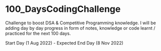 # 100_DaysCodingChallenge

Challenge to boost DSA &amp; Competitive Programming knowledge.
I will be adding day by day progress in form of notes, knowledge or code learnt / practiced for the next 100 days.

Start Day (1 Aug 2022) - Expected End Day (8 Nov 2022)

